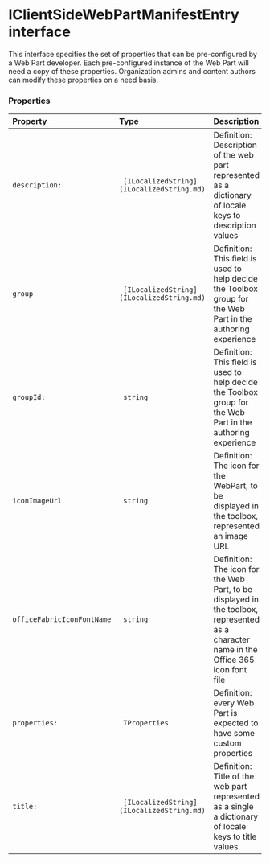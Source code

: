 # IClientSideWebPartManifestEntry<TProperties> interface

This interface specifies the set of properties that can be pre-configured by a Web Part developer. Each 
pre-configured instance of the Web Part will need a copy of these properties. Organization admins and 
content authors can modify these properties on a need basis. 




### Properties

| Property	   | Type	| Description|
|:-------------|:-------|:-----------|
|`description:`      |` [ILocalizedString](ILocalizedString.md)` | Definition: Description of the web part represented as a dictionary of locale keys to description values |
|`group`      |` [ILocalizedString](ILocalizedString.md)` | Definition: This field is used to help decide the Toolbox group for the Web Part in the authoring  experience |
|`groupId:`      |` string` | Definition: This field is used to help decide the Toolbox group for the Web Part in the authoring  experience |
|`iconImageUrl`      |` string` | Definition: The icon for the WebPart, to be displayed in the toolbox, represented an image URL |
|`officeFabricIconFontName`      |` string` | Definition: The icon for the Web Part, to be displayed in the toolbox, represented as a character name in the  Office 365 icon font file |
|`properties:`      |` TProperties` | Definition: every Web Part is expected to have some custom properties |
|`title:`      |` [ILocalizedString](ILocalizedString.md)` | Definition: Title of the web part represented as a single a dictionary of locale keys to title values |




